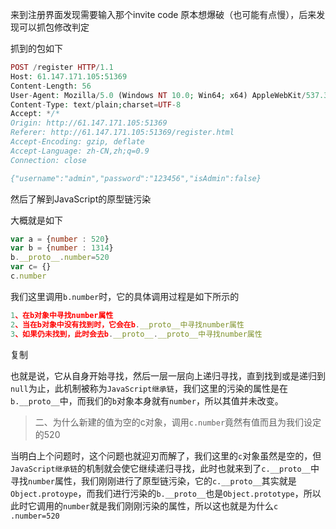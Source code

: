 来到注册界面发现需要输入那个invite code 原本想爆破（也可能有点慢），后来发现可以抓包修改判定

抓到的包如下

```php
POST /register HTTP/1.1
Host: 61.147.171.105:51369
Content-Length: 56
User-Agent: Mozilla/5.0 (Windows NT 10.0; Win64; x64) AppleWebKit/537.36 (KHTML, like Gecko) Chrome/116.0.5845.111 Safari/537.36
Content-Type: text/plain;charset=UTF-8
Accept: */*
Origin: http://61.147.171.105:51369
Referer: http://61.147.171.105:51369/register.html
Accept-Encoding: gzip, deflate
Accept-Language: zh-CN,zh;q=0.9
Connection: close

{"username":"admin","password":"123456","isAdmin":false}
```

然后了解到JavaScript的原型链污染

大概就是如下

```javascript
var a = {number : 520}
var b = {number : 1314}
b.__proto__.number=520 
var c= {}
c.number
```

我们这里调用`b.number`时，它的具体调用过程是如下所示的

```javascript
1、在b对象中寻找number属性
2、当在b对象中没有找到时，它会在b.__proto__中寻找number属性
3、如果仍未找到，此时会去b.__proto__.__proto__中寻找number属性
```

复制

也就是说，它从自身开始寻找，然后一层一层向上递归寻找，直到找到或是递归到`null`为止，此机制被称为`JavaScript继承链`，我们这里的污染的属性是在`b.__proto__`中，而我们的`b`对象本身就有`number`，所以其值并未改变。

> ​         二、为什么新建的值为空的c对象，调用`c.number`竟然有值而且为我们设定的520

当明白上个问题时，这个问题也就迎刃而解了，我们这里的`c`对象虽然是空的，但`JavaScript继承链`的机制就会使它继续递归寻找，此时也就来到了`c.__proto__`中寻找`number`属性，我们刚刚进行了原型链污染，它的`c.__proto__`其实就是`Object.protoype`，而我们进行污染的`b.__proto__`也是`Object.prototype`，所以此时它调用的`number`就是我们刚刚污染的属性，所以这也就是为什么`c .number=520`